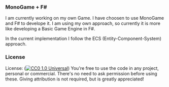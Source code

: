 ### MonoGame + F#

I am currently working on my own Game. I have choosen to use MonoGame
and F# to develope it. I am using my own approach, so currently it is more
like developing a Basic Game Engine in F#.

In the current implementation I follow the ECS (Entity-Component-System) approach.

### License

License: ([![CC0 1.0 Universal](https://licensebuttons.net/p/zero/1.0/88x31.png)](http://creativecommons.org/publicdomain/zero/1.0/)) You're free to use the code in any project, personal or commercial. There's no need to ask permission before using these. Giving attribution is not required, but is greatly appreciated!